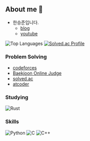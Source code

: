 ## About me 👋

* 한승준입니다.
  -  <a target="_blank" href=https://dosawasseungjun.github.io>blog</a>    
  -  <a target="_blank" href=https://www.youtube.com/channel/UC1B7Pdx5dveHmxEjh_SK2kg>youtube</a>
 
![Top Languages](http://github-profile-summary-cards.vercel.app/api/cards/repos-per-language?username=Dosawasseungjun&theme=default)
[![Solved.ac Profile](http://mazassumnida.wtf/api/v2/generate_badge?boj=dosawas)](https://solved.ac/dosawas/)

<!--
**Dosawasseungjun/Dosawasseungjun** is a ✨ _special_ ✨ repository because its `README.md` (this file) appears on your GitHub profile.

Here are some ideas to get you started:

- 🔭 I’m currently working on ...
- 🌱 I’m currently learning ...
- 👯 I’m looking to collaborate on ...
- 🤔 I’m looking for help with ...
- 💬 Ask me about ...
- 📫 How to reach me: ...
- 😄 Pronouns: ...
- ⚡ Fun fact: ...
-->

### Problem Solving
* [codeforces](https://codeforces.com/users/dosaseung)
* [Baekjoon Online Judge](https://acmicpc.net/user/dosawas)
* [solved.ac](https://solved.ac/dosawas)
* [atcoder](https://atcoder.jp/users/dosawas)

### Studying
<!--![로고명](https://img.shields.io/badge/로고명-원하는색상코드.svg?&style=for-the-badge&logo=로고명&logoColor=로고색상)-->
![Rust](https://img.shields.io/badge/Rust-000000.svg?&style=for-the-badge&logo=Rust&logoColor=Black)      

### Skills
![Python](https://img.shields.io/badge/Python-3776AB.svg?&style=for-the-badge&logo=Python&logoColor=white)
![C](https://img.shields.io/badge/C-A8B9CC.svg?&style=for-the-badge&logo=C&logoColor=black)
![C++](https://img.shields.io/badge/C++-00599C.svg?&style=for-the-badge&logo=C++&logoColor=white)
###
